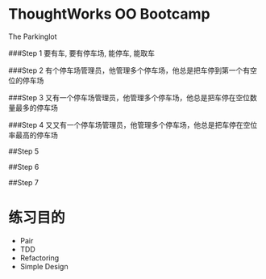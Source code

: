 # ThoughtWorks OO Bootcamp

The Parkinglot


###Step 1
要有车, 要有停车场, 能停车, 能取车

###Step 2
有个停车场管理员，他管理多个停车场，他总是把车停到第一个有空位的停车场

###Step 3
又有一个停车场管理员，他管理多个停车场，他总是把车停在空位数量最多的停车场

###Step 4
又又有一个停车场管理员，他管理多个停车场，他总是把车停在空位率最高的停车场


##Step 5

##Step 6

##Step 7


# 练习目的
- Pair
- TDD
- Refactoring
- Simple Design
